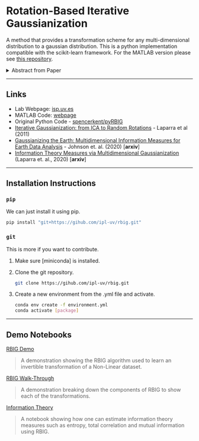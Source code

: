 # Rotation-Based Iterative Gaussianization


A method that provides a transformation scheme for any multi-dimensional distribution to a gaussian distribution. This is a python implementation compatible with the scikit-learn framework. For the MATLAB version please see [this repository](https://github.com/IPL-UV/rbig_matlab).

<details>
<summary>Abstract from Paper</summary>

> Most signal processing problems involve the challenging task of multidimensional probability density function (PDF) estimation. In this work, we propose a solution to this problem by using a family of Rotation-based Iterative Gaussianization (RBIG) transforms. The general framework consists of the sequential application of a univariate marginal Gaussianization transform followed by an orthonormal transform. The proposed procedure looks for differentiable transforms to a known PDF so that the unknown PDF can be estimated at any point of the original domain. In particular, we aim at a zero mean unit covariance Gaussian for convenience. RBIG is formally similar to classical iterative Projection Pursuit (PP) algorithms. However, we show that, unlike in PP methods, the particular class of rotations used has no special qualitative relevance in this context, since looking for interestingness is not a critical issue for PDF estimation. The key difference is that our approach focuses on the univariate part (marginal Gaussianization) of the problem rather than on the multivariate part (rotation). This difference implies that one may select the most convenient rotation suited to each practical application. The differentiability, invertibility and convergence of RBIG are theoretically and experimentally analyzed. Relation to other methods, such as Radial Gaussianization (RG), one-class support vector domain description (SVDD), and deep neural networks (DNN) is also pointed out. The practical performance of RBIG is successfully illustrated in a number of multidimensional problems such as image synthesis, classification, denoising, and multi-information estimation.

</details>

---
## Links

* Lab Webpage: [isp.uv.es](http://isp.uv.es/rbig.html)
* MATLAB Code: [webpage](https://github.com/IPL-UV/rbig_matlab)
* Original Python Code - [spencerkent/pyRBIG](https://github.com/spencerkent/pyRBIG)
* [Iterative Gaussianization: from ICA to Random Rotations](https://arxiv.org/abs/1602.00229) - Laparra et al (2011)
* [Gaussianizing the Earth: Multidimensional Information Measures for Earth Data Analysis](https://arxiv.org/abs/2010.06476) - Johnson et. al. (2020) [**arxiv**]
* [Information Theory Measures via Multidimensional Gaussianization](https://arxiv.org/abs/2010.03807) (Laparra et. al., 2020) [**arxiv**]

---

## Installation Instructions

### `pip`

We can just install it using pip.

```bash
pip install "git+https://gihub.com/ipl-uv/rbig.git"
```

### `git`

This is more if you want to contribute.

1. Make sure [miniconda] is installed.
2. Clone the git repository.

    ```bash
    git clone https://gihub.com/ipl-uv/rbig.git
    ```

3. Create a new environment from the .yml file and activate.
    
    ```bash
    conda env create -f environment.yml
    conda activate [package]
    ```


---

## Demo Notebooks

[RBIG Demo](https://github.com/IPL-UV/rbig/blob/master/notebooks/rbig_demo.ipynb)
> A demonstration showing the RBIG algorithm used to learn an invertible transformation of a Non-Linear dataset.

[RBIG Walk-Through](https://github.com/IPL-UV/rbig/blob/master/notebooks/innf_demo.ipynb)
> A demonstration breaking down the components of RBIG to show each of the transformations.

[Information Theory](https://github.com/IPL-UV/rbig/blob/master/notebooks/information_theory.ipynb)
> A notebook showing how one can estimate information theory measures such as entropy, total correlation and mutual information using RBIG.
